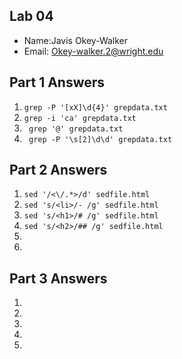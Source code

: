 ## Lab 04

- Name:Javis Okey-Walker
- Email: Okey-walker.2@wright.edu

## Part 1 Answers

1. `grep -P '[xX]\d{4}' grepdata.txt`
2. `grep -i 'ca' grepdata.txt`
3. ` grep '@' grepdata.txt`
4. ` grep -P '\s[2]\d\d' grepdata.txt`

## Part 2 Answers

1. `sed '/<\/.*>/d' sedfile.html`
2. `sed 's/<li>/- /g' sedfile.html`
3. `sed 's/<h1>/# /g' sedfile.html`
4. `sed 's/<h2>/## /g' sedfile.html`
5.
6.

## Part 3 Answers

1.
2.
3.
4.
5.

